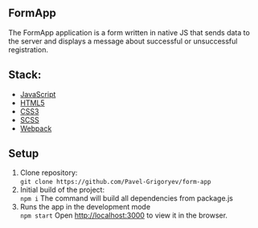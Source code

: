 ## FormApp

The FormApp application is a form written in native JS that sends data to the server and displays a message about successful or unsuccessful registration.

## Stack:

- [JavaScript](https://developer.mozilla.org/en-US/docs/Web/JavaScript)
- [HTML5](https://webplatform.github.io/docs/html/html5/)
- [CSS3](https://webplatform.github.io/docs/css/)
- [SCSS](https://sass-lang.com/documentation/)
- [Webpack](https://webpack.js.org/)


## Setup

1. Clone repository:  
   `git clone https://github.com/Pavel-Grigoryev/form-app`
2. Initial build of the project:  
   `npm i`    The command will build all dependencies from package.js
3. Runs the app in the development mode  
   `npm start`
   Open [http://localhost:3000](http://localhost:3000) to view it in the browser.
